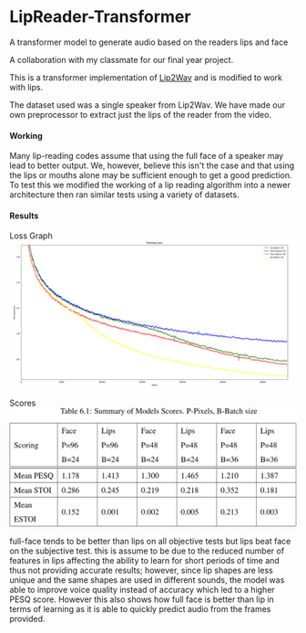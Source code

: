 # LipReader-Transformer
A transformer model to generate audio based on the readers lips and face

A collaboration with my classmate for our final year project.

This is a transformer implementation of [Lip2Wav](https://github.com/Rudrabha/Lip2Wav) and is modified to work with lips.

The dataset used was a single speaker from Lip2Wav. We have made our own preprocessor to extract just the lips of the reader from the video.

#### Working
Many lip-reading codes assume that using the full face of a speaker may lead to better output. We, however, believe this isn't the case and that using the lips or mouths alone may be sufficient enough to get a good prediction. To test this we modified the working of a lip reading algorithm into a newer architecture then ran similar tests using a variety of datasets.

#### Results
Loss Graph
![Loss Graph](Figure_5.png)

Scores
![Scores](Score_Table.png)

full-face tends to be better than lips on all objective tests but lips beat face on the subjective test. this is assume to be due to the reduced number of features in lips affecting the ability to learn for short periods of time and thus not providing accurate results; however, since lip shapes are less unique and the same shapes are used in different sounds, the model was able to improve voice quality instead of accuracy which led to a higher PESQ score. However this also shows how full face is better than lip in terms of learning as it is able to quickly predict audio from the frames provided.
